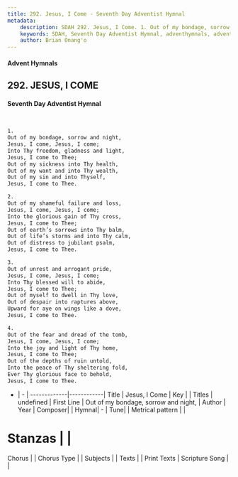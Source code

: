 ```yaml
---
title: 292. Jesus, I Come - Seventh Day Adventist Hymnal
metadata:
    description: SDAH 292. Jesus, I Come. 1. Out of my bondage, sorrow and night, Jesus, I come, Jesus, I come; Into Thy freedom, gladness and light, Jesus, I come to Thee; Out of my sickness into Thy health, Out of my want and into Thy wealth, Out of my sin and into Thyself, Jesus, I come to Thee.
    keywords: SDAH, Seventh Day Adventist Hymnal, adventhymnals, advent hymnals, Jesus, I Come, Out of my bondage, sorrow and night, 
    author: Brian Onang'o
---
```


#### Advent Hymnals
## 292. JESUS, I COME
#### Seventh Day Adventist Hymnal

```txt


1.
Out of my bondage, sorrow and night,
Jesus, I come, Jesus, I come;
Into Thy freedom, gladness and light,
Jesus, I come to Thee;
Out of my sickness into Thy health,
Out of my want and into Thy wealth,
Out of my sin and into Thyself,
Jesus, I come to Thee.

2.
Out of my shameful failure and loss,
Jesus, I come, Jesus, I come;
Into the glorious gain of Thy cross,
Jesus, I come to Thee;
Out of earth’s sorrows into Thy balm,
Out of life’s storms and into Thy calm,
Out of distress to jubilant psalm,
Jesus, I come to Thee.

3.
Out of unrest and arrogant pride,
Jesus, I come, Jesus, I come;
Into Thy blessed will to abide,
Jesus, I come to Thee;
Out of myself to dwell in Thy love,
Out of despair into raptures above,
Upward for aye on wings like a dove,
Jesus, I come to Thee.

4.
Out of the fear and dread of the tomb,
Jesus, I come, Jesus, I come;
Into the joy and light of Thy home,
Jesus, I come to Thee;
Out of the depths of ruin untold,
Into the peace of Thy sheltering fold,
Ever Thy glorious face to behold,
Jesus, I come to Thee.


```

- |   -  |
-------------|------------|
Title | Jesus, I Come |
Key |  |
Titles | undefined |
First Line | Out of my bondage, sorrow and night, |
Author | 
Year | 
Composer|  |
Hymnal|  - |
Tune|  |
Metrical pattern | |
# Stanzas |  |
Chorus |  |
Chorus Type |  |
Subjects |  |
Texts |  |
Print Texts | 
Scripture Song |  |
  
